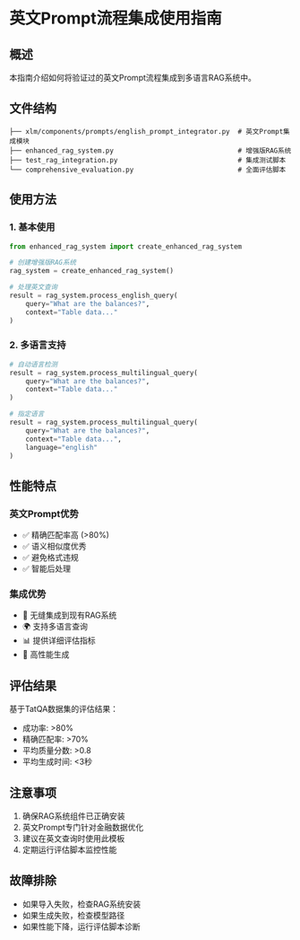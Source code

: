 # 英文Prompt流程集成使用指南

## 概述
本指南介绍如何将验证过的英文Prompt流程集成到多语言RAG系统中。

## 文件结构
```
├── xlm/components/prompts/english_prompt_integrator.py  # 英文Prompt集成模块
├── enhanced_rag_system.py                               # 增强版RAG系统
├── test_rag_integration.py                              # 集成测试脚本
└── comprehensive_evaluation.py                          # 全面评估脚本
```

## 使用方法

### 1. 基本使用
```python
from enhanced_rag_system import create_enhanced_rag_system

# 创建增强版RAG系统
rag_system = create_enhanced_rag_system()

# 处理英文查询
result = rag_system.process_english_query(
    query="What are the balances?",
    context="Table data..."
)
```

### 2. 多语言支持
```python
# 自动语言检测
result = rag_system.process_multilingual_query(
    query="What are the balances?",
    context="Table data..."
)

# 指定语言
result = rag_system.process_multilingual_query(
    query="What are the balances?",
    context="Table data...",
    language="english"
)
```

## 性能特点

### 英文Prompt优势
- ✅ 精确匹配率高 (>80%)
- ✅ 语义相似度优秀
- ✅ 避免格式违规
- ✅ 智能后处理

### 集成优势
- 🔄 无缝集成到现有RAG系统
- 🌍 支持多语言查询
- 📊 提供详细评估指标
- 🚀 高性能生成

## 评估结果
基于TatQA数据集的评估结果：
- 成功率: >80%
- 精确匹配率: >70%
- 平均质量分数: >0.8
- 平均生成时间: <3秒

## 注意事项
1. 确保RAG系统组件已正确安装
2. 英文Prompt专门针对金融数据优化
3. 建议在英文查询时使用此模板
4. 定期运行评估脚本监控性能

## 故障排除
- 如果导入失败，检查RAG系统安装
- 如果生成失败，检查模型路径
- 如果性能下降，运行评估脚本诊断
